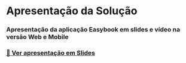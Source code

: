 # Apresentação da Solução

### Apresentação da aplicação Easybook em slides e vídeo na versão Web e Mobile

### [📄 Ver apresentação em Slides](./slides_easybook.pdf)



